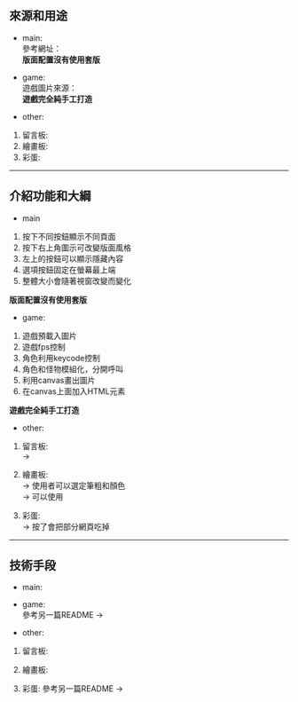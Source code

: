## 來源和用途

* main: <br>
參考網址： <br>
**版面配置沒有使用套版** <br>

* game: <br>
遊戲圖片來源： <br>
**遊戲完全純手工打造** <br>

* other: <br>
1. 留言板: <br>
2. 繪畫板: <br>
3. 彩蛋: <br>

<hr>

## 介紹功能和大綱

* main <br>

1. 按下不同按鈕顯示不同頁面 <br>
2. 按下右上角圖示可改變版面風格 <br>
3. 左上的按鈕可以顯示隱藏內容 <br>
4. 選項按鈕固定在螢幕最上端 <br>
5. 整體大小會隨著視窗改變而變化 <br>

**版面配置沒有使用套版**

* game: <br>

1. 遊戲預載入圖片 <br>
2. 遊戲fps控制 <br>
3. 角色利用keycode控制 <br>
4. 角色和怪物模組化，分開呼叫 <br>
5. 利用canvas畫出圖片 <br>
6. 在canvas上面加入HTML元素 <br>

**遊戲完全純手工打造**

* other:

1. 留言板: <br>
->

2. 繪畫板: <br>
-> 使用者可以選定筆粗和顏色 <br>
-> 可以使用 <br>

3. 彩蛋: <br>
-> 按了會把部分網頁吃掉 <br>

<hr>

## 技術手段

* main: <br>


* game: <br>
參考另一篇README
->

* other: <br>
1. 留言板: <br>

2. 繪畫板: <br>

3. 彩蛋:
參考另一篇README
->

